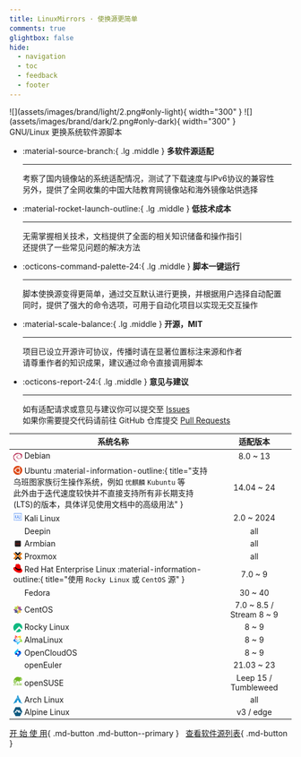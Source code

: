 ```yaml
---
title: LinuxMirrors · 使换源更简单
comments: true
glightbox: false
hide:
  - navigation
  - toc
  - feedback
  - footer
---
```


<figure style="margin: 0" markdown>
  ![](assets/images/brand/light/2.png#only-light){ width="300" }
  ![](assets/images/brand/dark/2.png#only-dark){ width="300" }
  <figcaption>GNU/Linux 更换系统软件源脚本</figcaption>
</figure>

<div class="grid" markdown>

<div class="grid cards" style="height: fit-content" markdown>

-   :material-source-branch:{ .lg .middle } __多软件源适配__

    ---

    考察了国内镜像站的系统适配情况，测试了下载速度与IPv6协议的兼容性  
    另外，提供了全网收集的中国大陆教育网镜像站和海外镜像站供选择

-   :material-rocket-launch-outline:{ .lg .middle } __低技术成本__

    ---

    无需掌握相关技术，文档提供了全面的相关知识储备和操作指引  
    还提供了一些常见问题的解决方法

-   :octicons-command-palette-24:{ .lg .middle } __脚本一键运行__

    ---

    脚本使换源变得更简单，通过交互默认进行更换，并根据用户选择自动配置  
    同时，提供了强大的命令选项，可用于自动化项目以实现无交互操作

-   :material-scale-balance:{ .lg .middle } __开源，MIT__

    ---

    项目已设立开源许可协议，传播时请在显著位置标注来源和作者  
    请尊重作者的知识成果，建议通过命令直接调用脚本

-   :octicons-report-24:{ .lg .middle } __意见与建议__

    ---

    如有适配请求或意见与建议你可以提交至 [Issues](https://github.com/SuperManito/LinuxMirrors/issues)  
    如果你需要提交代码请前往 GitHub 仓库提交 [Pull Requests](https://github.com/SuperManito/LinuxMirrors/pulls)

</div>

| 系统名称 | 适配版本 |
| --- | :---: |
| <a href="https://www.debian.org" target="_blank"><img src="/assets/images/icon/debian.svg" width="16" height="16" style="vertical-align: -0.45em"></a> Debian | 8.0 ~ 13 |
| <a href="https://cn.ubuntu.com" target="_blank"><img src="/assets/images/icon/ubuntu.svg" width="16" height="16" style="vertical-align: -0.15em"></a> Ubuntu :material-information-outline:{ title="支持乌班图家族衍生操作系统，例如 <code>优麒麟</code> <code>Kubuntu</code> 等<br/>此外由于迭代速度较快并不直接支持所有非长期支持(LTS)的版本，具体详见使用文档中的高级用法" } | 14.04 ~ 24 |
| <a href="https://www.kali.org" target="_blank"><img src="/assets/images/icon/kali-linux.svg" width="16" height="16"></a> Kali Linux | 2.0 ~ 2024 |
| <a href="https://www.deepin.org" target="_blank"><img src="/assets/images/icon/deepin.svg" width="16" height="16" style="vertical-align: -0.25em"></a> Deepin | all |
| <a href="https://www.armbian.com" target="_blank"><img src="/assets/images/icon/armbian.png" width="16" height="16" style="vertical-align: -0.2em"></a> Armbian | all |
| <a href="https://www.proxmox.com" target="_blank"><img src="/assets/images/icon/proxmox.svg" width="16" height="16" style="vertical-align: -0.2em"></a> Proxmox | all |
| <a href="https://access.redhat.com/products/red-hat-enterprise-linux" target="_blank"><img src="/assets/images/icon/redhat.svg" width="16" height="16" style="vertical-align: -0.1em"></a> Red Hat Enterprise Linux :material-information-outline:{ title="使用 <code>Rocky Linux</code> 或 <code>CentOS</code> 源" } | 7.0 ~ 9 |
| <a href="https://fedoraproject.org/zh-Hans" target="_blank"><img src="/assets/images/icon/fedora.ico" width="16" height="16" style="vertical-align: -0.2em"></a> Fedora | 30 ~ 40 |
| <a href="https://www.centos.org" target="_blank"><img src="/assets/images/icon/centos.svg" width="16" height="16" style="vertical-align: -0.2em"></a> CentOS | 7.0 ~ 8.5 / Stream 8 ~ 9 |
| <a href="https://rockylinux.org/zh_CN" target="_blank"><img src="/assets/images/icon/rocky-linux.svg" width="16" height="16" style="vertical-align: -0.25em"></a> Rocky Linux | 8 ~ 9 |
| <a href="https://almalinux.org/zh-hans" target="_blank"><img src="/assets/images/icon/almalinux.svg" width="16" height="16" style="vertical-align: -0.25em"></a> AlmaLinux | 8 ~ 9 |
| <a href="https://www.opencloudos.org" target="_blank"><img src="/assets/images/icon/opencloudos.png" width="16" height="16" style="vertical-align: -0.25em"></a> OpenCloudOS | 8 ~ 9 |
| <a href="https://www.openeuler.org/zh" target="_blank"><img src="/assets/images/icon/openeuler.ico" width="16" height="16" style="vertical-align: -0.2em"></a> openEuler | 21.03 ~ 23 |
| <a href="https://www.opensuse.org" target="_blank"><img src="/assets/images/icon/opensuse.svg" width="16" height="16"></a> openSUSE | Leep 15 / Tumbleweed |
| <a href="https://archlinux.org" target="_blank"><img src="/assets/images/icon/arch-linux.ico" width="16" height="16" style="vertical-align: -0.15em"></a> Arch Linux | all |
| <a href="https://www.alpinelinux.org" target="_blank"><img src="/assets/images/icon/alpine.png" width="16" height="16" style="vertical-align: -0.15em"></a> Alpine Linux | v3 / edge |

</div>

[开 始 使 用](use/index.md){ .md-button .md-button--primary } &nbsp; [查看软件源列表](mirrors/index.md){ .md-button }
